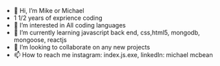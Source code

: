 - 👋 Hi, I’m Mike or Michael
- 1 1/2 years of exprience coding
- 👀 I’m interested in All coding languages
- 🌱 I’m currently learning javascript back end, css,html5, mongodb, mongoose, reactjs
- 💞️ I’m looking to collaborate on any new projects
- 📫 How to reach me instagram: index.js.exe, linkedIn: michael mcbean

<!---
Calmpsycho333/Calmpsycho333 is a ✨ special ✨ repository because its `README.md` (this file) appears on your GitHub profile.
You can click the Preview link to take a look at your changes.
--->
